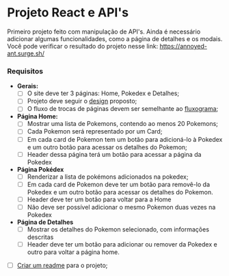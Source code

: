 # **Projeto React e API's**
 
 Primeiro projeto feito com manipulação de API's. Ainda é necessário adicionar algumas funcionalidades, como a página de detalhes e os modais. 
 Você pode verificar o resultado do projeto nesse link: https://annoyed-ant.surge.sh/
 
 
### **Requisitos**
- **Gerais:**
	- [ ] O site deve ter 3 páginas: Home, Pokedex e Detalhes;
	- [ ] Projeto deve seguir o [design](https://www.figma.com/file/KseyA2Ofghiek2Cy3ZaDre/Poked%C3%A9x?t=AEi3zEmWmarf1FbP-0 "design") proposto;
	- [ ] O fluxo de trocas de páginas devem ser semelhante ao [fluxograma](https://www.figma.com/proto/KseyA2Ofghiek2Cy3ZaDre/Poked%C3%A9x?page-id=0%3A1&node-id=2%3A2&viewport=358%2C197%2C0.27&scaling=scale-down&starting-point-node-id=2%3A2 "fluxograma");
- **Página Home:**
	- [ ]  Mostrar uma lista de Pokemons, contendo ao menos 20 Pokemons;
	- [ ] Cada Pokemon será representado por um Card;
	- [ ] Em cada card de Pokemon tem um botão para adicioná-lo à Pokedex e um outro botão para acessar os detalhes do Pokemon;
	- [ ] Header dessa página terá um botão para acessar a página da Pokedex
- **Página Pokédex**
	- [ ] Renderizar a lista de pokémons adicionados na pokedex;
	- [ ] Em cada card de Pokemon deve ter um botão para removê-lo da Pokedex e um outro botão para acessar os detalhes do Pokemon.
	- [ ] Header deve ter um botão para voltar para a Home
	- [ ] Não deve ser possível adicionar o mesmo Pokemon duas vezes na Pokedex
- **Página de Detalhes**
	- [ ] Mostrar os detalhes do Pokemon selecionado, com informações descritas
	- [ ] Header deve ter um botão para adicionar ou remover da Pokedex e outro para voltar a página home.
- [ ] [Criar um readme](https://www.youtube.com/watch?v=1QKwP0SJK-c "Crie um readme") para o projeto;

 
